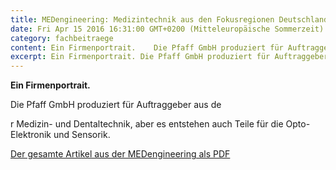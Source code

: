 ```yaml
---
title: MEDengineering: Medizintechnik aus den Fokusregionen Deutschland
date: Fri Apr 15 2016 16:31:00 GMT+0200 (Mitteleuropäische Sommerzeit)
category: fachbeitraege
content: Ein Firmenportrait.    Die Pfaff GmbH produziert für Auftraggeber aus der Medizin- und Dentaltechnik, aber es entstehen auch Teile für die Opto-Elektronik und Sensorik.    Der gesamte Artikel aus der MEDengineering als PDF
excerpt: Ein Firmenportrait. Die Pfaff GmbH produziert für Auftraggeber aus der Medizin- und Dentaltechnik, aber es entstehen auch Teile für die Opto-Elektronik und Sensorik. Der gesamte …
---
```


<p><strong>Ein Firmenportrait.</strong></p>



Die Pfaff GmbH produziert für Auftraggeber aus de

<!--more-->

r Medizin- und Dentaltechnik, aber es entstehen auch Teile für die Opto-Elektronik und Sensorik.</p>



<p><a href="/downloads/medeng_4-16_14-15.pdf" target="_blank" rel="noreferrer noopener" aria-label=" (öffnet in neuem Tab)">Der gesamte Artikel aus der MEDengineering als PDF</a></p>


